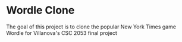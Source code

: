 # Wordle Clone
The goal of this project is to clone the popular New York Times game Wordle for Villanova's CSC 2053 final project
